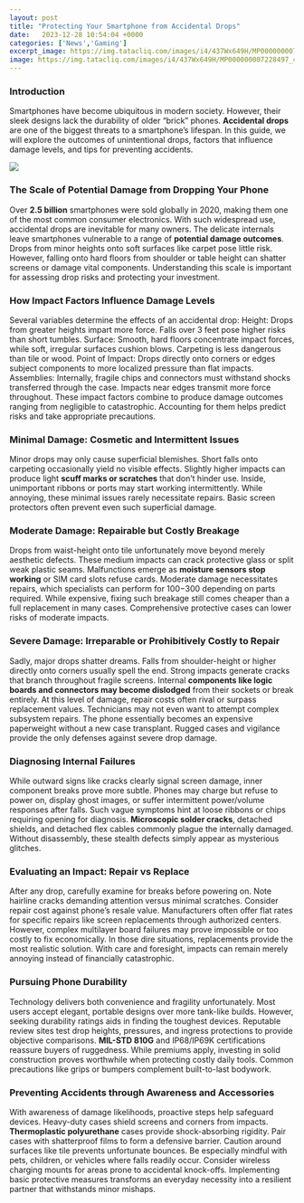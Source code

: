 ```yaml
---
layout: post
title: "Protecting Your Smartphone from Accidental Drops"
date:   2023-12-28 10:54:04 +0000
categories: ['News','Gaming']
excerpt_image: https://img.tatacliq.com/images/i4/437Wx649H/MP000000007228497_437Wx649H_20200705212643.jpeg
image: https://img.tatacliq.com/images/i4/437Wx649H/MP000000007228497_437Wx649H_20200705212643.jpeg
---
```


###  Introduction
Smartphones have become ubiquitous in modern society. However, their sleek designs lack the durability of older “brick” phones. **Accidental drops** are one of the biggest threats to a smartphone’s lifespan. In this guide, we will explore the outcomes of unintentional drops, factors that influence damage levels, and tips for preventing accidents. 

![](https://d2cdo4blch85n8.cloudfront.net/wp-content/uploads/2018/06/Mobile-Airbag-Case-for-Smartphone-by-Philip-Frenzel-Featured-image.jpg)
###  The Scale of Potential Damage from Dropping Your Phone
Over **2.5 billion** smartphones were sold globally in 2020, making them one of the most common consumer electronics. With such widespread use, accidental drops are inevitable for many owners. The delicate internals leave smartphones vulnerable to a range of **potential damage outcomes**. Drops from minor heights onto soft surfaces like carpet pose little risk. However, falling onto hard floors from shoulder or table height can shatter screens or damage vital components. Understanding this scale is important for assessing drop risks and protecting your investment.
###  How Impact Factors Influence Damage Levels  
Several variables determine the effects of an accidental drop:
Height: Drops from greater heights impart more force. Falls over 3 feet pose higher risks than short tumbles. 
Surface: Smooth, hard floors concentrate impact forces, while soft, irregular surfaces cushion blows. Carpeting is less dangerous than tile or wood. 
Point of Impact: Drops directly onto corners or edges subject components to more localized pressure than flat impacts. 
Assemblies: Internally, fragile chips and connectors must withstand shocks transferred through the case. Impacts near edges transmit more force throughout.
These impact factors combine to produce damage outcomes ranging from negligible to catastrophic. Accounting for them helps predict risks and take appropriate precautions.
###  Minimal Damage: Cosmetic and Intermittent Issues
Minor drops may only cause superficial blemishes. Short falls onto carpeting occasionally yield no visible effects. Slightly higher impacts can produce light **scuff marks or scratches** that don’t hinder use. Inside, unimportant ribbons or ports may start working intermittently. While annoying, these minimal issues rarely necessitate repairs. Basic screen protectors often prevent even such superficial damage.
###  Moderate Damage: Repairable but Costly Breakage  
Drops from waist-height onto tile unfortunately move beyond merely aesthetic defects. These medium impacts can crack protective glass or split weak plastic seams. Malfunctions emerge as **moisture sensors stop working** or SIM card slots refuse cards. Moderate damage necessitates repairs, which specialists can perform for $100-$300 depending on parts required. While expensive, fixing such breakage still comes cheaper than a full replacement in many cases. Comprehensive protective cases can lower risks of moderate impacts.
###  Severe Damage: Irreparable or Prohibitively Costly to Repair
Sadly, major drops shatter dreams. Falls from shoulder-height or higher directly onto corners usually spell the end. Strong impacts generate cracks that branch throughout fragile screens. Internal **components like logic boards and connectors may become dislodged** from their sockets or break entirely. At this level of damage, repair costs often rival or surpass replacement values. Technicians may not even want to attempt complex subsystem repairs. The phone essentially becomes an expensive paperweight without a new case transplant. Rugged cases and vigilance provide the only defenses against severe drop damage. 
###  Diagnosing Internal Failures
While outward signs like cracks clearly signal screen damage, inner component breaks prove more subtle. Phones may charge but refuse to power on, display ghost images, or suffer intermittent power/volume responses after falls. Such vague symptoms hint at loose ribbons or chips requiring opening for diagnosis. **Microscopic solder cracks**, detached shields, and detached flex cables commonly plague the internally damaged. Without disassembly, these stealth defects simply appear as mysterious glitches.
###  Evaluating an Impact: Repair vs Replace
After any drop, carefully examine for breaks before powering on. Note hairline cracks demanding attention versus minimal scratches. Consider repair cost against phone’s resale value. Manufacturers often offer flat rates for specific repairs like screen replacements through authorized centers. However, complex multilayer board failures may prove impossible or too costly to fix economically. In those dire situations, replacements provide the most realistic solution. With care and foresight, impacts can remain merely annoying instead of financially catastrophic. 
###  Pursuing Phone Durability 
Technology delivers both convenience and fragility unfortunately. Most users accept elegant, portable designs over more tank-like builds. However, seeking durability ratings aids in finding the toughest devices. Reputable review sites test drop heights, pressures, and ingress protections to provide objective comparisons. **MIL-STD 810G** and IP68/IP69K certifications reassure buyers of ruggedness. While premiums apply, investing in solid construction proves worthwhile when protecting costly daily tools. Common precautions like grips or bumpers complement built-to-last bodywork. 
###  Preventing Accidents through Awareness and Accessories
With awareness of damage likelihoods, proactive steps help safeguard devices. Heavy-duty cases shield screens and corners from impacts. **Thermoplastic polyurethane** cases provide shock-absorbing rigidity. Pair cases with shatterproof films to form a defensive barrier. Caution around surfaces like tile prevents unfortunate bounces. Be especially mindful with pets, children, or vehicles where falls readily occur. Consider wireless charging mounts for areas prone to accidental knock-offs. Implementing basic protective measures transforms an everyday necessity into a resilient partner that withstands minor mishaps.